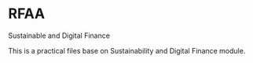 # RFAA
Sustainable and Digital Finance

This is a practical files base on Sustainability and Digital Finance module.
